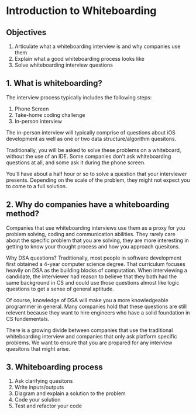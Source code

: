 # Introduction to Whiteboarding

## Objectives

1. Articulate what a whiteboarding interview is and why companies use them
2. Explain what a good whiteboarding process looks like
3. Solve whiteboarding interview questions

## 1. What is whiteboarding?

The interview process typically includes the following steps:

1. Phone Screen
2. Take-home coding challenge
3. In-person interview

The in-person interview will typically comprise of questions about iOS development as well as one or two data structure/algorithm quesitons.

Traditionally, you will be asked to solve these problems on a whiteboard, without the use of an IDE.  Some companies don't ask whiteboarding questions at all, and some ask it during the phone screen.

You'll have about a half hour or so to solve a question that your interviewer presents.  Depending on the scale of the problem, they might not expect you to come to a full solution.

## 2. Why do companies have a whiteboarding method?

Companies that use whiteboarding interviews use them as a proxy for you problem solving, coding and communication abilities.  They rarely care about the specific problem that you are solving, they are more interesting in getting to know your thought process and how you approach quesitons.

Why DSA questions?  Traditionally, most people in software development first obtained a 4-year computer science degree.  That curriculum focuses heavily on DSA as the building blocks of computation.  When interviewing a candidate, the interviewer had reason to believe that they both had the same background in CS and could use those questions almost like logic questions to get a sense of general aptitude.

Of course, knowledge of DSA will make you a more knowledgeable programmer in general.  Many companies hold that these questions are still relevent because they want to hire engineers who have a solid foundation in CS fundementals.

There is a growing divide between companies that use the traditional whiteboarding interview and companies that only ask platform specific problems.  We want to ensure that you are propared for any interview quesitons that might arise.

## 3. Whiteboarding process

1. Ask clarifying quesitons
2. Write inputs/outputs
3. Diagram and explain a solution to the problem
4. Code your solution
5. Test and refactor your code

